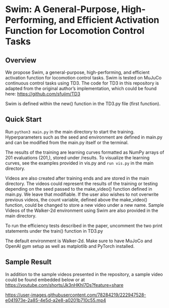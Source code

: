 # Swim: A General-Purpose, High-Performing, and Efficient Activation Function for Locomotion Control Tasks

## Overview
We propose Swim, a general-purpose, high-performing, and efficient activation function for locomotion control tasks. Swim is tested on MuJuCo continuous control tasks using TD3. The code for TD3 in this repository is adapted from the original author’s implementation, which could be found here: https://github.com/sfujim/TD3

Swim is defined within the new() function in the TD3.py file (first function).

## Quick Start

Run `python3 main.py` in the main directory to start the training. Hyperparameters such as the seed and environment are defined in main.py and can be modified from the main.py itself or the terminal. 

The results of the training are learning curves formatted as NumPy arrays of 201 evaluations (201,), stored under /results. To visualize the learning curves, see the examples provided in vis.py and `run vis.py` in the main directory. 

Videos are also created after training ends and are stored in the main directory. The videos could represent the results of the training or testing depending on the seed passed to the make_video() function defined in main.py. We leave that modifiable. If the user also wishes to not overwrite previous videos, the count variable, defined above the make_video() function, could be changed to store a new video under a new name. Sample Videos of the Walker-2d environment using Swim are also provided in the main directory.

To run the efficiency tests described in the paper, uncomment the two print statements under the train() function in TD3.py 

The default environment is Walker-2d. Make sure to have MuJoCo and OpenAI gym setup as well as matplotlib and PyTorch installed.

## Sample Result
In addition to the sample videos presented in the repository, a sample video could be found embedded below or at https://youtube.com/shorts/Jk3nHKhl7Ds?feature=share


https://user-images.githubusercontent.com/78284219/222947528-e041973e-2a85-4e5d-a2e8-a0201b710c55.mp4


